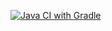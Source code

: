 [![Java CI with Gradle](https://github.com/Bondaal/CardWithChangeDelivery/actions/workflows/gradle.yml/badge.svg)](https://github.com/Bondaal/CardWithChangeDelivery/actions/workflows/gradle.yml)
